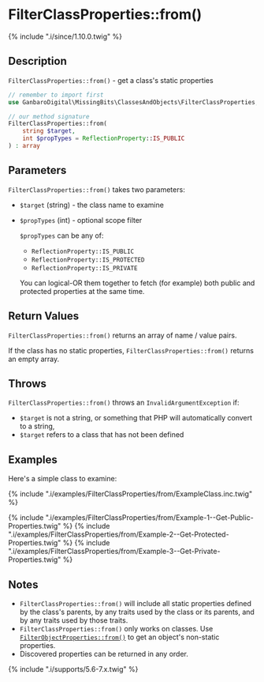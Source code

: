 # FilterClassProperties::from()

{% include ".i/since/1.10.0.twig" %}

## Description

`FilterClassProperties::from()` - get a class's static properties

```php
// remember to import first
use GanbaroDigital\MissingBits\ClassesAndObjects\FilterClassProperties;

// our method signature
FilterClassProperties::from(
    string $target,
    int $propTypes = ReflectionProperty::IS_PUBLIC
) : array
```

## Parameters

`FilterClassProperties::from()` takes two parameters:

* `$target` (string) - the class name to examine
* `$propTypes` (int) - optional scope filter

  `$propTypes` can be any of:

  - `ReflectionProperty::IS_PUBLIC`
  - `ReflectionProperty::IS_PROTECTED`
  - `ReflectionProperty::IS_PRIVATE`

  You can logical-OR them together to fetch (for example) both public and protected properties at the same time.

## Return Values

`FilterClassProperties::from()` returns an array of name / value pairs.

If the class has no static properties, `FilterClassProperties::from()` returns an empty array.

## Throws

`FilterClassProperties::from()` throws an `InvalidArgumentException` if:

* `$target` is not a string, or something that PHP will automatically convert to a string,
* `$target` refers to a class that has not been defined

## Examples

Here's a simple class to examine:

{% include ".i/examples/FilterClassProperties/from/ExampleClass.inc.twig" %}

{% include ".i/examples/FilterClassProperties/from/Example-1--Get-Public-Properties.twig" %}
{% include ".i/examples/FilterClassProperties/from/Example-2--Get-Protected-Properties.twig" %}
{% include ".i/examples/FilterClassProperties/from/Example-3--Get-Private-Properties.twig" %}

## Notes

* `FilterClassProperties::from()` will include all static properties defined by the class's parents, by any traits used by the class or its parents, and by any traits used by those traits.
* `FilterClassProperties::from()` only works on classes. Use [`FilterObjectProperties::from()`](FilterObjectProperties.from.html) to get an object's non-static properties.
* Discovered properties can be returned in any order.

{% include ".i/supports/5.6-7.x.twig" %}
